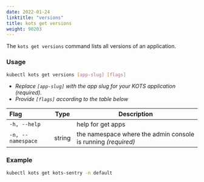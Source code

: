 ```yaml
---
date: 2022-01-24
linktitle: "versions"
title: kots get versions
weight: 90203
---
```


The `kots get versions` command lists all versions of an application.

### Usage

```bash
kubectl kots get versions [app-slug] [flags]
```

- _Replace `[app-slug]` with the app slug for your KOTS application (required)._
- _Provide `[flags]` according to the table below_

| Flag              | Type   | Description                                                         |
| :---------------- | ------ | ------------------------------------------------------------------- |
| `-h, --help`      |        | help for get apps                                                   |
| `-n, --namespace` | string | the namespace where the admin console is running _(required)_       |

### Example

```bash
kubectl kots get kots-sentry -n default
```
